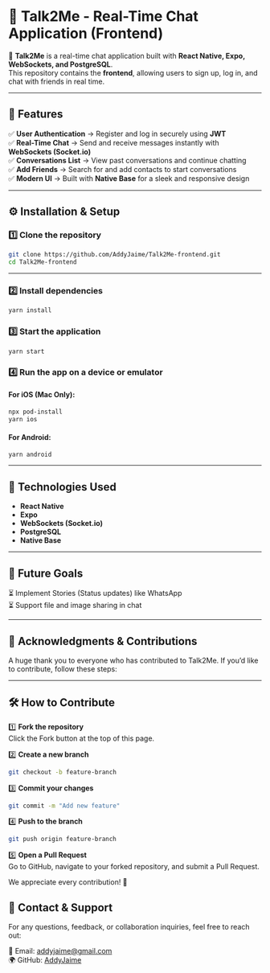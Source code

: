 # 📱 Talk2Me - Real-Time Chat Application (Frontend)

🚀 **Talk2Me** is a real-time chat application built with **React Native, Expo, WebSockets, and PostgreSQL**.  
This repository contains the **frontend**, allowing users to sign up, log in, and chat with friends in real time.

---

## 📌 Features

✅ **User Authentication** → Register and log in securely using **JWT**  
✅ **Real-Time Chat** → Send and receive messages instantly with **WebSockets (Socket.io)**  
✅ **Conversations List** → View past conversations and continue chatting  
✅ **Add Friends** → Search for and add contacts to start conversations  
✅ **Modern UI** → Built with **Native Base** for a sleek and responsive design

---

## ⚙️ Installation & Setup

### **1️⃣ Clone the repository**

```sh
git clone https://github.com/AddyJaime/Talk2Me-frontend.git
cd Talk2Me-frontend
```

---

### **2️⃣ Install dependencies**

```sh
yarn install
```

### **3️⃣ Start the application**

```sh
yarn start
```

### **4️⃣ Run the app on a device or emulator**

#### For iOS (Mac Only):

```sh
npx pod-install
yarn ios
```

#### For Android:

```sh
yarn android
```

---

## 🔗 Technologies Used

- **React Native**
- **Expo**
- **WebSockets (Socket.io)**
- **PostgreSQL**
- **Native Base**

---

## 🚀 Future Goals

⏳ Implement Stories (Status updates) like WhatsApp  
⏳ Support file and image sharing in chat

---

## 🤝 Acknowledgments & Contributions

A huge thank you to everyone who has contributed to Talk2Me.
If you’d like to contribute, follow these steps:

---

## 🛠️ How to Contribute

1️⃣ **Fork the repository**  
Click the Fork button at the top of this page.

2️⃣ **Create a new branch**

```sh
git checkout -b feature-branch
```

3️⃣ **Commit your changes**

```sh
git commit -m "Add new feature"
```

4️⃣ **Push to the branch**

```sh
git push origin feature-branch
```

5️⃣ **Open a Pull Request**  
Go to GitHub, navigate to your forked repository, and submit a Pull Request.

We appreciate every contribution! 🚀

## 📧 Contact & Support

For any questions, feedback, or collaboration inquiries, feel free to reach out:

📧 Email: addyjaime@gmail.com  
🌍 GitHub: [AddyJaime](https://github.com/AddyJaime)

##
